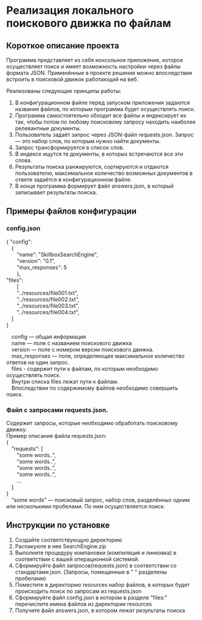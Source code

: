 # Реализация локального поискового движка по файлам
## Короткое описание проекта
Программа представляет из себя консольное приложение, которое осуществляет поиск и имеет возможность настройки через файлы формата
JSON. Применённые в проекте решения можно впоследствии встроить в поисковой движок работающий на веб.

Реализованы следующие принципы работы:
1. В конфигурационном файле перед запуском приложения задаются названия
файлов, по которым программа будет осуществлять поиск.
2. Программа самостоятельно обходит все файлы и индексирует их так, чтобы потом по любому поисковому запросу находить наиболее
релевантные документы.
3. Пользователь задаёт запрос через JSON-файл requests.json. Запрос — это
набор слов, по которым нужно найти документы.
4. Запрос трансформируется в список слов.
5. В индексе ищутся те документы, в которых встречаются все эти слова. 
6. Результаты поиска ранжируются, сортируются и отдаются пользователю,
максимальное количество возможных документов в ответе задаётся в конфигурационном файле.
7. В конце программа формирует файл answers.json, в который записывает
результаты поиска.

## Примеры файлов конфигурации
### config.json
{
    "config":\
&emsp;{\
&emsp;&emsp;"name": "SkillboxSearchEngine",\
&emsp;&emsp;"version": "0.1",\
&emsp;&emsp;"max_responses": 5\
&emsp;&emsp;},\
    "files":\
&emsp;&emsp;[\
&emsp;&emsp;"../resources/file001.txt",\
&emsp;&emsp;"../resources/file002.txt",\
&emsp;&emsp;"../resources/file003.txt",\
&emsp;&emsp;"../resources/file004.txt",\
&emsp;]\
}

&emsp;config — общая информация\
&emsp;name — поле с названием поискового движка\
&emsp;version — поле с номером версии поискового движка.\
&emsp;max_responses — поле, определяющее максимальное количество ответов на один запрос.\
&emsp;files - содержит пути к файлам, по которым необходимо осуществлять поиск.\
&emsp;Внутри списка files лежат пути к файлам.\
&emsp;Впоследствии по содержимому файлов необходимо совершить поиск.

### Файл с запросами requests.json.
Cодержит запросы, которые необходимо обработать поисковому движку.\
Пример описания файла requests.json:\
{\
&emsp;"requests": [\
&emsp;&emsp;"some words..",\
&emsp;&emsp;"some words..",\
&emsp;&emsp;"some words..",\
&emsp;&emsp;"some words..",\
&emsp;&emsp;…\
&emsp;]\
}\
&emsp;“some words” — поисковый запрос, набор слов, разделённых одним или несколькими пробелами.
По ним осуществляется поиск.


## Инструкции по установке
1. Создайте соответствующую директорию
2. Распакуюте в нее SearchEngine.zip 
3. Выполните процедуру компановки (компиляция и линковка) в соответствии с вашей операционной системой.
4. Сформируйте файл запросов(requests.json) в соответствии со стандартами json. (Запросы, помещенные в " " разделены пробелами)
5. Поместите в директорию resources набор файлов, в которых будет происходить поиск по запросам из requests.json
6. Сформируйте файл config.json в котором в разделе "files:" перечислите имена файлов из директории resources
7. Получите файл answers.json, в котором лежат результаты поиска
